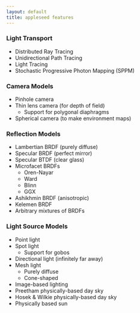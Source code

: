 ```yaml
---
layout: default
title: appleseed features
---
```


### Light Transport

* Distributed Ray Tracing
* Unidirectional Path Tracing
* Light Tracing
* Stochastic Progressive Photon Mapping (SPPM)

### Camera Models

* Pinhole camera
* Thin lens camera (for depth of field)
  - Support for polygonal diaphragms
* Spherical camera (to make environment maps)

### Reflection Models

* Lambertian BRDF (purely diffuse)
* Specular BRDF (perfect mirror)
* Specular BTDF (clear glass)
* Microfacet BRDFs
  - Oren-Nayar
  - Ward
  - Blinn
  - GGX
* Ashikhmin BRDF (anisotropic)
* Kelemen BRDF
* Arbitrary mixtures of BRDFs

### Light Source Models

* Point light
* Spot light
  - Support for gobos
* Directional light (infinitely far away)
* Mesh light
  - Purely diffuse
  - Cone-shaped
* Image-based lighting
* Preetham physically-based day sky
* Hosek & Wilkie physically-based day sky
* Physically based sun
